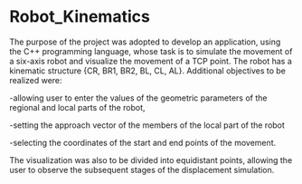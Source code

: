 # Robot_Kinematics

The purpose of the project was adopted to develop an application, using the C++ programming language, whose task is to simulate the movement of a six-axis robot and visualize the movement of a TCP point. The robot has a kinematic structure {CR, BR1, BR2, BL, CL, AL}.
Additional objectives to be realized were: 

-allowing user to enter the values of the geometric parameters of the regional and local parts of the robot, 

-setting the approach vector of the members of the local part of the robot

-selecting the coordinates of the start and end points of the movement.

The visualization was also to be divided into equidistant points, allowing the user to observe the subsequent stages of the displacement simulation.
